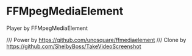 # FFMpegMediaElement
Player by FFMpegMediaElement 

/// Power by https://github.com/unosquare/ffmediaelement
/// Clone by https://github.com/ShelbyBoss/TakeVideoScreenshot
